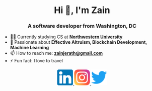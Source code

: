 <h1 align="center">Hi 👋, I'm Zain</h1>
<h3 align="center">A software developer from Washington, DC</h3>

- 👨‍💻 Currently studying CS at **[Northwestern University](https://www.northwestern.edu/)**
- 🌱 Passionate about **Effective Altruism, Blockchain Development, Machine Learning**
- 📫 How to reach me: **zainjerath@gmail.com**
- ⚡ Fun fact: I love to travel

<div align="center">
  <a href="https://www.linkedin.com/in/zain-jerath-026b42214/">
    <img alt="Zain's Linkedin" width="50px" src="https://raw.githubusercontent.com/zjerath/zjerath/main/images/linkedin.svg" />
  </a>
  <a href="https://www.instagram.com/zain.jerath/">
    <img alt="Zain's Instagram" width="50px" src="https://raw.githubusercontent.com/zjerath/zjerath/main/images/instagram.svg" />
  </a>
  <a href="https://twitter.com/Zainjerath">
    <img alt="Zain's Twitter" width="50px" src="https://raw.githubusercontent.com/zjerath/zjerath/main/images/twitter.svg" />
  </a>
</div>
